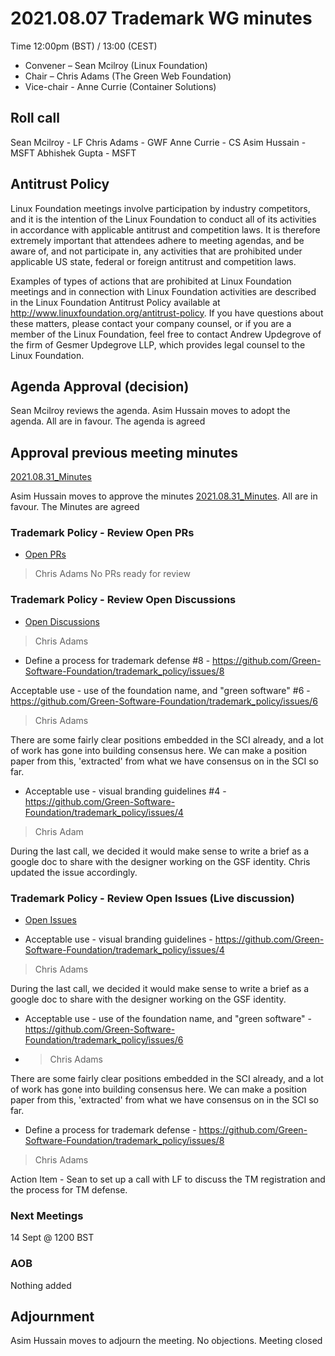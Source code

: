 # 2021.08.07 Trademark WG minutes

Time 12:00pm (BST) / 13:00 (CEST)

- Convener –  Sean Mcilroy (Linux Foundation)
- Chair – Chris Adams (The Green Web Foundation)
- Vice-chair - Anne Currie (Container Solutions)
  
## Roll call

Sean Mcilroy - LF
Chris Adams - GWF
Anne Currie - CS
Asim Hussain - MSFT
Abhishek Gupta - MSFT

## Antitrust Policy
Linux Foundation meetings involve participation by industry competitors, and it is the intention of the Linux Foundation to conduct all of its activities in accordance with applicable antitrust and competition laws. It is therefore extremely important that attendees adhere to meeting agendas, and be aware of, and not participate in, any activities that are prohibited under applicable US state, federal or foreign antitrust and competition laws.

Examples of types of actions that are prohibited at Linux Foundation meetings and in connection with Linux Foundation activities are described in the Linux Foundation Antitrust Policy available at http://www.linuxfoundation.org/antitrust-policy. If you have questions about these matters, please contact your company counsel, or if you are a member of the Linux Foundation, feel free to contact Andrew Updegrove of the firm of Gesmer Updegrove LLP, which provides legal counsel to the Linux Foundation.
  
## Agenda Approval (decision) 
Sean Mcilroy reviews the agenda. Asim Hussain moves to adopt the agenda. All are in favour. The agenda is agreed

## Approval previous meeting minutes

[2021.08.31_Minutes](https://github.com/Green-Software-Foundation/trademark_wg/blob/main/Agenda_Minutes/2021.08.31_minutes.md)

Asim Hussain moves to approve the minutes [2021.08.31_Minutes](https://github.com/Green-Software-Foundation/trademark_wg/blob/main/Agenda_Minutes/2021.08.31_minutes.md). All are in favour. The Minutes are agreed

### Trademark Policy - Review Open PRs 
- [Open PRs](https://github.com/Green-Software-Foundation/trademark_policy/pulls)
> Chris Adams
No PRs ready for review

### Trademark Policy - Review Open Discussions 
- [Open Discussions](https://github.com/Green-Software-Foundation/trademark_policy/discussions)

> Chris Adams

- Define a process for trademark defense #8 - https://github.com/Green-Software-Foundation/trademark_policy/issues/8

Acceptable use - use of the foundation name, and "green software" #6 - https://github.com/Green-Software-Foundation/trademark_policy/issues/6

> Chris Adams

There are some fairly clear positions embedded in the SCI already, and a lot of work has gone into building consensus here.
We can make a position paper from this, 'extracted' from what we have consensus on in the SCI so far.

- Acceptable use - visual branding guidelines #4 - https://github.com/Green-Software-Foundation/trademark_policy/issues/4

> Chris Adam 

During the last call, we decided it would make sense to write a brief as a google doc to share with the designer working on the GSF identity.
Chris updated the issue accordingly.

### Trademark Policy - Review Open Issues (Live discussion)
- [Open Issues](https://github.com/Green-Software-Foundation/trademark_policy/issues)

- Acceptable use - visual branding guidelines - https://github.com/Green-Software-Foundation/trademark_policy/issues/4
> Chris Adams

During the last call, we decided it would make sense to write a brief as a google doc to share with the designer working on the GSF identity.

- Acceptable use - use of the foundation name, and "green software" - https://github.com/Green-Software-Foundation/trademark_policy/issues/6
- > Chris Adams 

There are some fairly clear positions embedded in the SCI already, and a lot of work has gone into building consensus here.
We can make a position paper from this, 'extracted' from what we have consensus on in the SCI so far.

- Define a process for trademark defense - https://github.com/Green-Software-Foundation/trademark_policy/issues/8
> Chris Adams

Action Item - Sean to set up a call with LF to discuss the TM registration and the process for TM defense.

### Next Meetings
14 Sept @ 1200 BST

### AOB
Nothing added

## Adjournment
Asim Hussain moves to adjourn the meeting. No objections. Meeting closed
